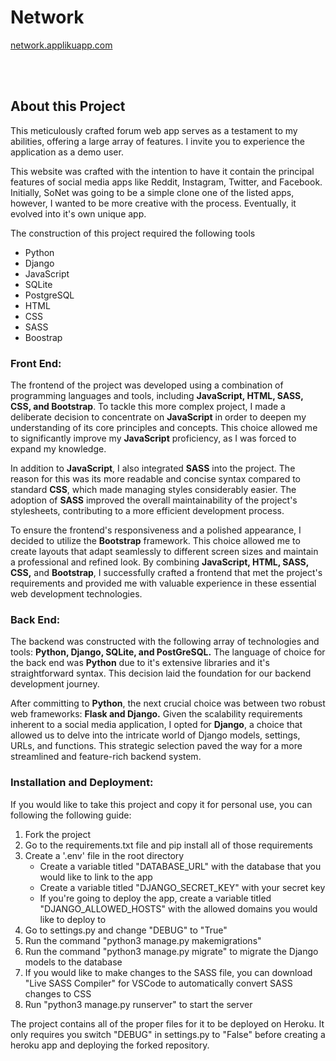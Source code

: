 # Network

<a href="https://network.applikuapp.com">network.applikuapp.com</a>

<br/>

<br/>

<h2>About this Project</h2>
<p>This meticulously crafted forum web app serves as a testament to my abilities, offering a large array of features. I invite you to experience the application as a demo user.</p>
<p>This website was crafted with the intention to have it contain the principal features of social media apps like Reddit, Instagram, Twitter, and Facebook. Initially, SoNet was going to be a simple clone one of the listed apps, however, I wanted to be more creative with the process. 
Eventually, it evolved into it's own unique app.</p>
<p>The construction of this project required the following tools<p>
<ul> 
    <li>Python</li>
    <li>Django</li>
    <li>JavaScript</li>
    <li>SQLite</li>
    <li>PostgreSQL</li>
    <li>HTML</li>
    <li>CSS</li>
    <li>SASS</li>
    <li>Boostrap</li>
</ul>

<h3>Front End:</h3>
<p>The frontend of the project was developed using a combination of programming languages and tools, including <b>JavaScript, HTML, SASS, CSS, and Bootstrap</b>. To tackle this more complex project, I made a deliberate decision to concentrate on <b>JavaScript</b> in order to deepen my understanding of its core principles and concepts. This choice allowed me to significantly improve my <b>JavaScript</b> proficiency, as I was forced to expand my knowledge.</p>
<p>In addition to <b>JavaScript</b>, I also integrated <b>SASS</b> into the project. The reason for this was its more readable and concise syntax compared to standard <b>CSS</b>, which made managing styles considerably easier. The adoption of <b>SASS</b> improved the overall maintainability of the project's stylesheets, contributing to a more efficient development process.</p>
<p>To ensure the frontend's responsiveness and a polished appearance, I decided to utilize the <b>Bootstrap</b> framework. This choice allowed me to create layouts that adapt seamlessly to different screen sizes and maintain a professional and refined look. By combining <b>JavaScript, HTML, SASS, CSS,</b> and <b>Bootstrap</b>, I successfully crafted a frontend that met the project's requirements and provided me with valuable experience in these essential web development technologies.</p>

<h3>Back End:</h3>
<p>The backend was constructed with the following array of technologies and tools: <b>Python, Django, SQLite, and PostGreSQL.</b> The language of choice for the back end was <b>Python</b> due to it's extensive libraries and it's straightforward syntax. This decision laid the foundation for our backend development journey. </p>

<p>After committing to <b>Python</b>, the next crucial choice was between two robust web frameworks: <b>Flask and Django.</b> Given the scalability requirements inherent to a social media application, I opted for <b>Django</b>, a choice that allowed us to delve into the intricate world of Django models, settings, URLs, and functions. This strategic selection paved the way for a more streamlined and feature-rich backend system.</p>

<h3>Installation and Deployment:</h3>
<p>If you would like to take this project and copy it for personal use, you can following the following guide:
    <ol>
        <li>Fork the project</li>
        <li>Go to the requirements.txt file and pip install all of those requirements</li>
        <li>Create a '.env' file in the root directory
            <ul>
                <li>Create a variable titled "DATABASE_URL" with the database that you would like to link to the app</li>
                <li>Create a variable titled "DJANGO_SECRET_KEY" with your secret key</li>
                <li>If you're going to deploy the app, create a variable titled "DJANGO_ALLOWED_HOSTS" with the allowed domains you would like to deploy to</li>
            </ul>
        </li>
        <li>Go to settings.py and change "DEBUG" to "True"</li>
        <li>Run the command "python3 manage.py makemigrations"</li>
        <li>Run the command "python3 manage.py migrate" to migrate the Django models to the database</li>
        <li>If you would like to make changes to the SASS file, you can download "Live SASS Compiler" for VSCode to automatically convert SASS changes to CSS</li>
        <li>Run "python3 manage.py runserver" to start the server</li>
    </ol>
The project contains all of the proper files for it to be deployed on Heroku. It only requires you switch "DEBUG" in settings.py to "False" before creating a heroku app and deploying the forked repository.
</p>


